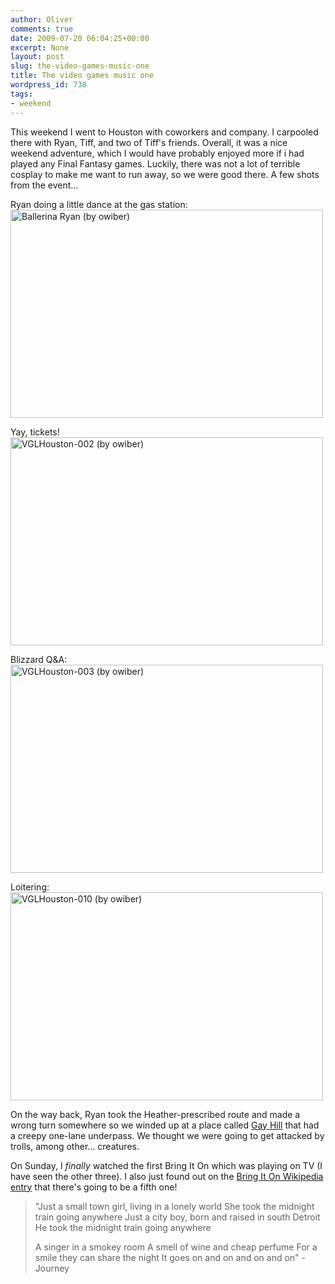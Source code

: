 ```yaml
---
author: Oliver
comments: true
date: 2009-07-20 06:04:25+00:00
excerpt: None
layout: post
slug: the-video-games-music-one
title: The video games music one
wordpress_id: 730
tags:
- weekend
---
```


This weekend I went to Houston with coworkers and company.  I carpooled there with Ryan, Tiff, and two of Tiff's friends.  Overall, it was a nice weekend adventure, which I would have probably enjoyed more if i had played any Final Fantasy games.  Luckily, there was not a lot of terrible cosplay to make me want to run away, so we were good there.  A few shots from the event...

Ryan doing a little dance at the gas station:
<a href="http://www.flickr.com/photos/owiber/3738291916/" title="Ballerina Ryan (by owiber)"><img src="http://farm3.static.flickr.com/2632/3738291916_7f987958d3.jpg" title="Ballerina Ryan (by owiber)" alt="Ballerina Ryan (by owiber)" width="500" height="333" /></a>

Yay, tickets!
<a href="http://www.flickr.com/photos/owiber/3738292260/" title="VGLHouston-002 (by owiber)"><img src="http://farm3.static.flickr.com/2457/3738292260_8f5906f70c.jpg" title="VGLHouston-002 (by owiber)" alt="VGLHouston-002 (by owiber)" width="500" height="333" /></a>

Blizzard Q&A:
<a href="http://www.flickr.com/photos/owiber/3737498291/" title="VGLHouston-003 (by owiber)"><img src="http://farm3.static.flickr.com/2602/3737498291_c80ec0f0b2.jpg" title="VGLHouston-003 (by owiber)" alt="VGLHouston-003 (by owiber)" width="500" height="333" /></a>

Loitering:
<a href="http://www.flickr.com/photos/owiber/3738299134/" title="VGLHouston-010 (by owiber)"><img src="http://farm4.static.flickr.com/3419/3738299134_d690807f72.jpg" title="VGLHouston-010 (by owiber)" alt="VGLHouston-010 (by owiber)" width="500" height="333" /></a>

On the way back, Ryan took the Heather-prescribed route and made a wrong turn somewhere so we winded up at a place called <a href="http://maps.google.com/maps?q=30.272559,-96.493478&sll=30.271966,-96.490345&sspn=0.01805,0.03931&gl=us&ie=UTF8&ll=30.272077,-96.490345&spn=0.01805,0.03931&z=15&iwloc=A">Gay Hill</a> that had a creepy one-lane underpass.  We thought we were going to get attacked by trolls, among other... creatures.

On Sunday, I <em>finally</em> watched the first Bring It On which was playing on TV (I have seen the other three).  I also just found out on the <a href="http://en.wikipedia.org/wiki/Bring_It_On_(film)">Bring It On Wikipedia entry</a> that there's going to be a fifth one!

<blockquote class="lyrics">"Just a small town girl, living in a lonely world
She took the midnight train going anywhere
Just a city boy, born and raised in south Detroit
He took the midnight train going anywhere

A singer in a smokey room
A smell of wine and cheap perfume
For a smile they can share the night
It goes on and on and on and on" - Journey</blockquote>